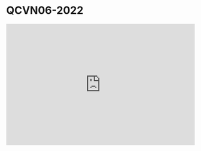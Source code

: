 # QCVN06-2022
<div style="position:relative;padding-top:max(60%,324px);width:100%;height:0;"><iframe style="position:absolute;border:none;width:100%;height:100%;left:0;top:0;" src="https://online.fliphtml5.com/ntjwsz/dzkn/"  seamless="seamless" scrolling="no" frameborder="0" allowtransparency="true" allowfullscreen="true" ></iframe></div>
